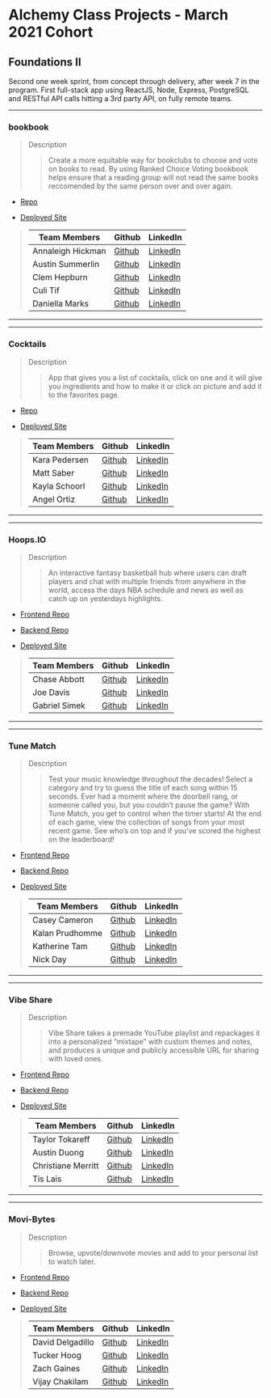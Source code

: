 # Alchemy Class Projects - March 2021 Cohort

## Foundations II

Second one week sprint, from concept through delivery, after week 7 in the program.  First full-stack app using ReactJS, Node, Express, PostgreSQL and RESTful API calls hitting a 3rd party API, on fully remote teams.
___

### bookbook
> Description 
>> Create a more equitable way for bookclubs to choose and vote on books to read. By using Ranked Choice Voting bookbook helps ensure that a reading group will not read the same books reccomended by the same person over and over again.

* [Repo](https://github.com/bookbookbookclub)

* [Deployed Site](https://bookbookbook.netlify.app/)

>| Team Members  | Github  | LinkedIn  |
>|---|---|---|
>| Annaleigh Hickman |  [Github](https://github.com/annaleighthomas)  |  [LinkedIn](https://www.linkedin.com/in/annaleighhickman/)   |
>| Austin Summerlin | [Github](https://github.com/austin-summerlin)   | [LinkedIn](https://www.linkedin.com/in/austin-summerlin/)  |
>| Clem Hepburn |  [Github](http://github.com/clemhepburn/)  |  [LinkedIn](https://www.linkedin.com/in/clemhepburn/)  |
>| Culi Tif |  [Github](https://github.com/tif-calin)  |  [LinkedIn](https://www.linkedin.com/in/tif-calin/)  |
>| Daniella Marks | [Github](https://github.com/daniellamarks)   | [LinkedIn](https://www.linkedin.com/in/daniella-marks)   |

___
___

### Cocktails
> Description 
>> App that gives you a list of cocktails, click on one and it will give you ingredients and how to make it or click on picture and add it to the favorites page.

* [Repo](https://github.com/Foundations2-Backend-project)

* [Deployed Site](https://pedantic-sinoussi-b87c13.netlify.app)

>| Team Members  | Github  | LinkedIn  |
>|---|---|---|
>| Kara Pedersen | [Github](https://github.com/KaraPedersen)   | [LinkedIn](https://www.linkedin.com/in/karaepedersen/)   |
>| Matt Saber |  [Github](https://github.com/Saber-Matt)  |  [LinkedIn](https://www.linkedin.com/in/mattsaber/)  |
>| Kayla Schoorl |  [Github](https://github.com/KaylaSchoorl)  |  [LinkedIn](https://www.linkedin.com/in/kayla-schoorl-4ba833209/)  |
>| Angel Ortiz | [Github](https://github.com/AngelDOrtiz)   | [LinkedIn](https://www.linkedin.com/in/angel-ortiz/)  |

___
___

### Hoops.IO
> Description 
>> An interactive fantasy basketball hub where users can draft players and chat with multiple friends from anywhere in the world, access the days NBA schedule and news as well as catch up on yesterdays highlights.

* [Frontend Repo](https://github.com/chase-abbott/Fantasy-Basketball)

* [Backend Repo](https://github.com/chase-abbott/Fantasy-Basketball-Server)

* [Deployed Site](https://mystifying-bardeen-9951c5.netlify.app/)

>| Team Members  | Github  | LinkedIn  |
>|---|---|---|
>| Chase Abbott | [Github](https://github.com/chase-abbott)   | [LinkedIn](https://www.linkedin.com/in/chase-abbott/)   |
>| Joe Davis |  [Github](https://github.com/Joseph-L-Davis)  |  [LinkedIn](www.linkedin.com/in/joseph-davis-he-him)  |
>| Gabriel Simek |  [Github](https://github.com/gabrielsimek)  |  [LinkedIn](https://www.linkedin.com/in/gabrielsimek/)  |

___
___

### Tune Match
> Description 
>> Test your music knowledge throughout the decades! Select a category and try to guess the title of each song within 15 seconds. Ever had a moment where the doorbell rang, or someone called you, but you couldn’t pause the game? With Tune Match, you get to control when the timer starts! At the end of each game, view the collection of songs from your most recent game. See who’s on top and if you’ve scored the highest on the leaderboard!

* [Frontend Repo](https://github.com/NC2K/tune-match)

* [Backend Repo](https://github.com/NC2K/tune-match-server)

* [Deployed Site](https://elated-brattain-3eaa48.netlify.app/)

>| Team Members  | Github  | LinkedIn  |
>|---|---|---|
>| Casey Cameron |  [Github](https://github.com/CaseyCameron)  |  [LinkedIn](https://www.linkedin.com/in/casey-cameron/)   |
>| Kalan Prudhomme |  [Github](https://github.com/prudhomk)  |  [LinkedIn](https://www.linkedin.com/in/kalanprudhomme/)  |
>| Katherine Tam |  [Github](https://github.com/katherinemtam)  |  [LinkedIn](https://www.linkedin.com/in/katherinemtam/)  |
>| Nick Day |  [Github](https://github.com/NickDayFSD/)  |  [LinkedIn](https://www.linkedin.com/in/nick-day-fsd/)  |

___
___

### Vibe Share
> Description 
>> Vibe Share takes a premade YouTube playlist and repackages it into a personalized “mixtape” with custom themes and notes, and produces a unique and publicly accessible URL for sharing with loved ones.

* [Frontend Repo](https://github.com/tislais/Vibe-Share-Front-End)

* [Backend Repo](https://github.com/tislais/Vibe-Share-Server)

* [Deployed Site](https://naughty-pike-f90005.netlify.app/)

>| Team Members  | Github  | LinkedIn  |
>|---|---|---|
>| Taylor Tokareff |  [Github](https://github.com/taylor-tokareff)  |  [LinkedIn](www.linkedin.com/in/taylor-tokareff)  |
>| Austin Duong |  [Github](https://github.com/austinxduong)  |  [LinkedIn](https://www.linkedin.com/in/austinxduong/)  |
>| Christiane Merritt |  [Github](https://github.com/cmmerritt)  |  [LinkedIn](https://www.linkedin.com/in/christiane-merritt/)   |
>| Tis Lais |  [Github](https://github.com/tislais)  |  [LinkedIn](https://www.linkedin.com/in/tislais/)  |

___
___

### Movi-Bytes
> Description 
>> Browse, upvote/downvote movies and add to your personal list to watch later.

* [Frontend Repo](https://github.com/David-Del1/movie-bytes)

* [Backend Repo](https://github.com/thankrandomness/march-2021-f2-project-server)

* [Deployed Site](https://movi-bytes.netlify.app)

>| Team Members  | Github  | LinkedIn  |
>|---|---|---|
>| David Delgadillo |  [Github](https://github.com/David-Del1)  |  [LinkedIn](https://www.linkedin.com/in/davidadelgadillo/)  |
>| Tucker Hoog |  [Github](https://github.com/Grahf0085)  |  [LinkedIn](https://www.linkedin.com/in/tuckerhoog/)  |
>| Zach Gaines | [Github](https://github.com/ZachMGaines)   | [LinkedIn](https://www.linkedin.com/in/zachgaines/)   |
>| Vijay Chakilam |  [Github](https://github.com/thankrandomness)  |  [LinkedIn](https://www.linkedin.com/in/vijaychakilam/)  |

